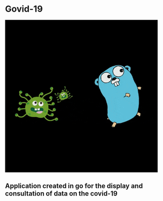 # Govid-19
![](assets/Govid-19.gif)
<br/>
## Application created in go for the display and consultation of data on the covid-19
